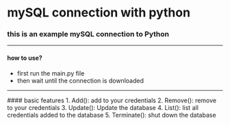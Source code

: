 # mySQL connection with python

### this is an example mySQL connection to Python
<hr>

#### how to use?
- first run the main.py file
- then wait until the connection is downloaded
<hr>
#### basic features
1. Add():
    add to your credentials
2.  Remove():
    remove to your credentials
3. Update():
    Update the database
4. List():
    list all credentials added to the database
5. Terminate():
    shut down the database